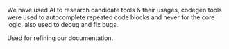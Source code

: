 We have used AI to research candidate tools & their usages, codegen tools were used to autocomplete repeated code blocks and never for the core logic, also used to debug and fix bugs.

Used for refining our documentation.